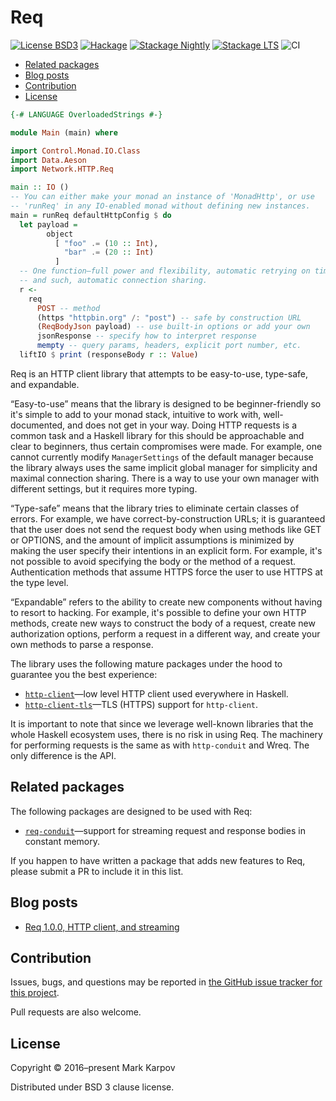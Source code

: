 # Req

[![License BSD3](https://img.shields.io/badge/license-BSD3-brightgreen.svg)](http://opensource.org/licenses/BSD-3-Clause)
[![Hackage](https://img.shields.io/hackage/v/req.svg?style=flat)](https://hackage.haskell.org/package/req)
[![Stackage Nightly](http://stackage.org/package/req/badge/nightly)](http://stackage.org/nightly/package/req)
[![Stackage LTS](http://stackage.org/package/req/badge/lts)](http://stackage.org/lts/package/req)
![CI](https://github.com/mrkkrp/req/workflows/CI/badge.svg?branch=master)

* [Related packages](#related-packages)
* [Blog posts](#blog-posts)
* [Contribution](#contribution)
* [License](#license)

```haskell
{-# LANGUAGE OverloadedStrings #-}

module Main (main) where

import Control.Monad.IO.Class
import Data.Aeson
import Network.HTTP.Req

main :: IO ()
-- You can either make your monad an instance of 'MonadHttp', or use
-- 'runReq' in any IO-enabled monad without defining new instances.
main = runReq defaultHttpConfig $ do
  let payload =
        object
          [ "foo" .= (10 :: Int),
            "bar" .= (20 :: Int)
          ]
  -- One function—full power and flexibility, automatic retrying on timeouts
  -- and such, automatic connection sharing.
  r <-
    req
      POST -- method
      (https "httpbin.org" /: "post") -- safe by construction URL
      (ReqBodyJson payload) -- use built-in options or add your own
      jsonResponse -- specify how to interpret response
      mempty -- query params, headers, explicit port number, etc.
  liftIO $ print (responseBody r :: Value)
```

Req is an HTTP client library that attempts to be easy-to-use, type-safe,
and expandable.

“Easy-to-use” means that the library is designed to be beginner-friendly so
it's simple to add to your monad stack, intuitive to work with,
well-documented, and does not get in your way. Doing HTTP requests is a
common task and a Haskell library for this should be approachable and clear
to beginners, thus certain compromises were made. For example, one cannot
currently modify `ManagerSettings` of the default manager because the
library always uses the same implicit global manager for simplicity and
maximal connection sharing. There is a way to use your own manager with
different settings, but it requires more typing.

“Type-safe” means that the library tries to eliminate certain classes of
errors. For example, we have correct-by-construction URLs; it is guaranteed
that the user does not send the request body when using methods like GET or
OPTIONS, and the amount of implicit assumptions is minimized by making the
user specify their intentions in an explicit form. For example, it's not
possible to avoid specifying the body or the method of a request.
Authentication methods that assume HTTPS force the user to use HTTPS at the
type level.

“Expandable” refers to the ability to create new components without having
to resort to hacking. For example, it's possible to define your own HTTP
methods, create new ways to construct the body of a request, create new
authorization options, perform a request in a different way, and create your
own methods to parse a response.

The library uses the following mature packages under the hood to guarantee
you the best experience:

* [`http-client`](https://hackage.haskell.org/package/http-client)—low level
  HTTP client used everywhere in Haskell.
* [`http-client-tls`](https://hackage.haskell.org/package/http-client-tls)—TLS
  (HTTPS) support for `http-client`.

It is important to note that since we leverage well-known libraries that the
whole Haskell ecosystem uses, there is no risk in using Req. The machinery
for performing requests is the same as with `http-conduit` and Wreq. The
only difference is the API.

## Related packages

The following packages are designed to be used with Req:

* [`req-conduit`](https://hackage.haskell.org/package/req-conduit)—support
  for streaming request and response bodies in constant memory.

If you happen to have written a package that adds new features to Req,
please submit a PR to include it in this list.

## Blog posts

* [Req 1.0.0, HTTP client, and streaming](https://markkarpov.com/post/req-1.0.0-http-client-and-streaming.html)

## Contribution

Issues, bugs, and questions may be reported in [the GitHub issue tracker for
this project](https://github.com/mrkkrp/req/issues).

Pull requests are also welcome.

## License

Copyright © 2016–present Mark Karpov

Distributed under BSD 3 clause license.
